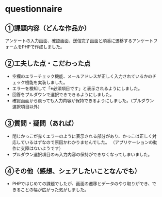 # questionnaire
## ①課題内容（どんな作品か）
アンケートの入力画面、確認画面、送信完了画面と順番に遷移するアンケートフォームをPHPで作成しました。

## ②工夫した点・こだわった点
- 空欄のエラーチェック機能、メールアドレスが正しく入力されているかのチェック機能を実装しました。
- エラーを検知して「※必須項目です」と表示されるようにしました。
- 回答をプルダウンで選択できできるようにしました。
- 確認画面から戻っても入力内容が保持できるようにしました。（プルダウン選択項目以外）

## ③質問・疑問（あれば）
- 閉じかっこが赤くエラーのように表示される部分があり、かっこは正しく対応しているはずなので原因かわかりませんでした。
（アプリケーションの動作に支障はないようです）
- プルダウン選択項目のみ入力内容の保持ができなくなってしまいました。

## ④その他（感想、シェアしたいことなんでも）
- PHPではじめての課題でしたが、画面の遷移とデータのやり取りができ、できることの幅が広がった気がしました。

